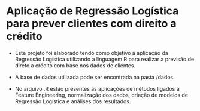 # Aplicação de Regressão Logística para prever clientes com direito a crédito

* Este projeto foi elaborado tendo como objetivo a aplicação da Regressão Logística utilizando a linguagem R para realizar a previsão de direto a crédito com base nos dados de clientes.

* A base de dados utilizada pode ser encontrada na pasta /dados.

* No arquivo .R estão presentes as aplicações de métodos ligados à Feature Engineering, normalização dos dados, criação de modelos de Regressão Logística e análises dos resultados. 
